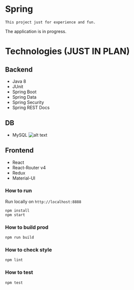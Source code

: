 # Spring
    This project just for experience and fun.

The application is in progress.

# Technologies (JUST IN PLAN)

## Backend

* Java 8
* JUnit
* Spring Boot
* Spring Data
* Spring Security
* Spring REST Docs

## DB

* MySQL
![alt text](https://github.com/PavelEvleev/my-spring-books/blob/master/Screenshot_5.jpg)

## Frontend

* React
* React-Router v4
* Redux
* Material-UI

### How to run

Run locally on `http://localhost:8888`

    npm install
    npm start

### How to build prod

    npm run build
    
### How to check style

    npm lint
    
### How to test

    npm test
        
